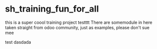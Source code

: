 # sh_training_fun_for_all
this is a super coool training project 
testttt
There are somemodule in here taken straight from odoo community, just as examples, please don't sue mee



test
dasdada
